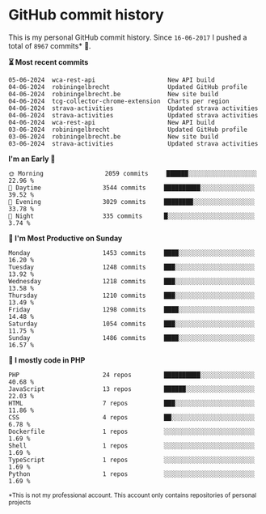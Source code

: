 # GitHub commit history
This is my personal GitHub commit history. Since <!--START_SECTION:first-commit-date-->`16-06-2017`<!--END_SECTION:first-commit-date--> I pushed a total of <!--START_SECTION:total-commit-count-->`8967`<!--END_SECTION:total-commit-count--> commits* 🎉.

<!--START_SECTION:most-recent-commits-->
**⏳ Most recent commits**
                                        
```text
05-06-2024  wca-rest-api                    New API build
04-06-2024  robiningelbrecht                Updated GitHub profile
04-06-2024  robiningelbrecht.be             New site build
04-06-2024  tcg-collector-chrome-extension  Charts per region
04-06-2024  strava-activities               Updated strava activities
04-06-2024  strava-activities               Updated strava activities
04-06-2024  wca-rest-api                    New API build
03-06-2024  robiningelbrecht                Updated GitHub profile
03-06-2024  robiningelbrecht.be             New site build
03-06-2024  strava-activities               Updated strava activities
```
<!--END_SECTION:most-recent-commits-->  

<!--START_SECTION:commits-per-day-time-->
**I&#039;m an Early 🐤**

```text
🌞 Morning                 2059 commits     ██████░░░░░░░░░░░░░░░░░░░   22.96 %
🌆 Daytime                 3544 commits     ██████████░░░░░░░░░░░░░░░   39.52 %
🌃 Evening                 3029 commits     ████████░░░░░░░░░░░░░░░░░   33.78 %
🌙 Night                   335 commits      █░░░░░░░░░░░░░░░░░░░░░░░░   3.74 %
```
<!--END_SECTION:commits-per-day-time-->  

<!--START_SECTION:commits-per-weekday-->
**📅 I&#039;m Most Productive on Sunday**

```text
Monday                    1453 commits     ████░░░░░░░░░░░░░░░░░░░░░   16.20 %
Tuesday                   1248 commits     ███░░░░░░░░░░░░░░░░░░░░░░   13.92 %
Wednesday                 1218 commits     ███░░░░░░░░░░░░░░░░░░░░░░   13.58 %
Thursday                  1210 commits     ███░░░░░░░░░░░░░░░░░░░░░░   13.49 %
Friday                    1298 commits     ████░░░░░░░░░░░░░░░░░░░░░   14.48 %
Saturday                  1054 commits     ███░░░░░░░░░░░░░░░░░░░░░░   11.75 %
Sunday                    1486 commits     ████░░░░░░░░░░░░░░░░░░░░░   16.57 %
```
<!--END_SECTION:commits-per-weekday-->  

<!--START_SECTION:repos-per-language-->
**💬 I mostly code in PHP**

```text
PHP                       24 repos         ██████████░░░░░░░░░░░░░░░   40.68 %
JavaScript                13 repos         ██████░░░░░░░░░░░░░░░░░░░   22.03 %
HTML                      7 repos          ███░░░░░░░░░░░░░░░░░░░░░░   11.86 %
CSS                       4 repos          ██░░░░░░░░░░░░░░░░░░░░░░░   6.78 %
Dockerfile                1 repos          ░░░░░░░░░░░░░░░░░░░░░░░░░   1.69 %
Shell                     1 repos          ░░░░░░░░░░░░░░░░░░░░░░░░░   1.69 %
TypeScript                1 repos          ░░░░░░░░░░░░░░░░░░░░░░░░░   1.69 %
Python                    1 repos          ░░░░░░░░░░░░░░░░░░░░░░░░░   1.69 %
```
<!--END_SECTION:repos-per-language-->  

<sub>*This is not my professional account. This account only contains repositories of personal projects</sub>
